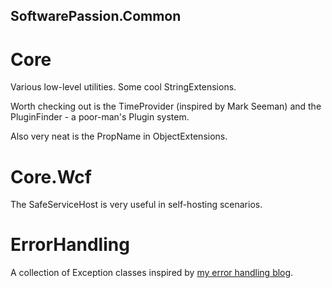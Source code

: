 SoftwarePassion.Common
----------------------

Core
====
Various low-level utilities. Some cool StringExtensions.

Worth checking out is the TimeProvider (inspired by Mark Seeman) and the 
PluginFinder - a poor-man's Plugin system.

Also very neat is the PropName in ObjectExtensions.

Core.Wcf
========
The SafeServiceHost is very useful in self-hosting scenarios.


ErrorHandling
=============

A collection of Exception classes inspired by [my error handling blog](http://softwarepassion.eu/error-handling-the-easy-way/).